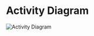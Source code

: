 # Activity Diagram
![Activity Diagram](https://user-images.githubusercontent.com/39006577/115014689-4b618300-9ed0-11eb-815e-4f4b9e277cdb.png)

